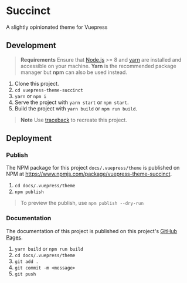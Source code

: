 # Succinct

A slightly opinionated theme for Vuepress

## Development

> **Requirements** Ensure that [Node.js](https://nodejs.org/en/download/) >= 8 and [yarn](https://yarnpkg.com/en/) are installed and accessible on your machine. **Yarn** is the recommended package manager but **npm** can also be used instead.

1. Clone this project.
2. `cd vuepress-theme-succinct`
3. `yarn` or `npm i`
4. Serve the project with `yarn start` or `npm start`.
5. Build the project with `yarn build` or `npm run build`.

> **Note** Use [traceback](./TRACEBACK.md) to recreate this project.

## Deployment

### Publish

The NPM package for this project `docs/.vuepress/theme` is published on NPM at <https://www.npmjs.com/package/vuepress-theme-succinct>.

1. `cd docs/.vuepress/theme`
2. `npm publish`

> To preview the publish, use `npm publish --dry-run`

### Documentation

The documentation of this project is published on this project's [GitHub Pages](https://github.com/Microflash/vuepress-theme-succinct).

1. `yarn build` or `npm run build`
2. `cd docs/.vuepress/theme`
3. `git add .`
4. `git commit -m <message>`
5. `git push`
